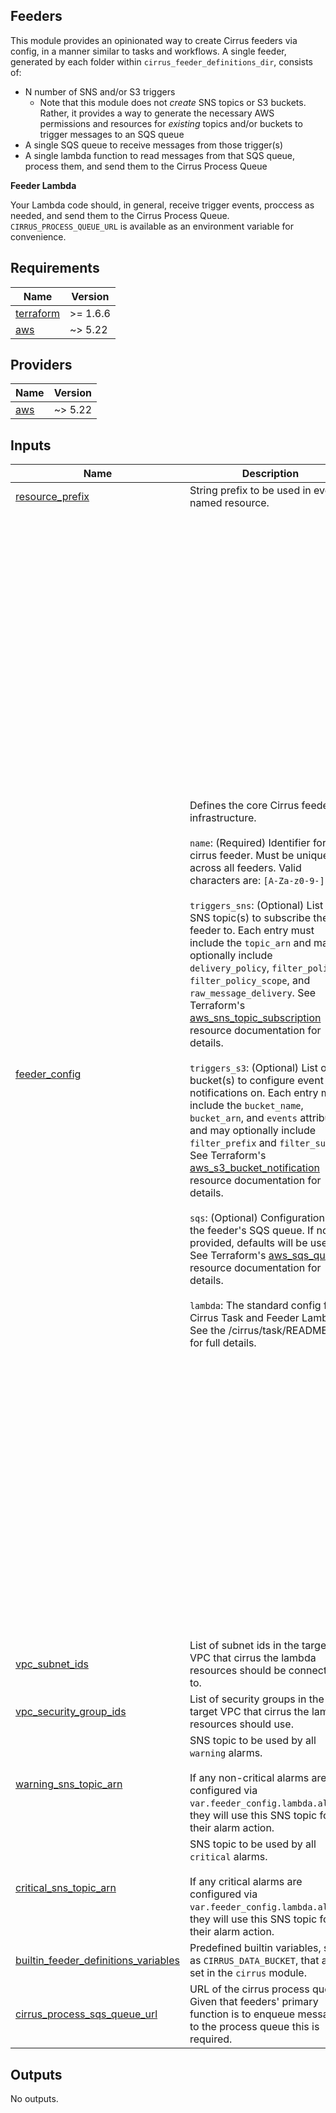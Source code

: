 ## Feeders

This module provides an opinionated way to create Cirrus feeders via config, in a manner similar to tasks and workflows.  A single feeder, generated by each folder within `cirrus_feeder_definitions_dir`, consists of:

- N number of SNS and/or S3 triggers
  - Note that this module does not *create* SNS topics or S3 buckets. Rather, it provides a way to generate the necessary AWS permissions and resources for *existing* topics and/or buckets to trigger messages to an SQS queue
- A single SQS queue to receive messages from those trigger(s)
- A single lambda function to read messages from that SQS queue, process them, and send them to the Cirrus Process Queue

**Feeder Lambda**

Your Lambda code should, in general, receive trigger events, proccess as needed, and send them to the Cirrus Process
Queue. `CIRRUS_PROCESS_QUEUE_URL` is available as an environment variable for convenience.

<!-- BEGIN_TF_DOCS -->
## Requirements

| Name | Version |
|------|---------|
| <a name="requirement_terraform"></a> [terraform](#requirement\_terraform) | >= 1.6.6 |
| <a name="requirement_aws"></a> [aws](#requirement\_aws) | ~> 5.22 |

## Providers

| Name | Version |
|------|---------|
| <a name="provider_aws"></a> [aws](#provider\_aws) | ~> 5.22 |

## Inputs

| Name | Description | Type | Default | Required |
|------|-------------|------|---------|:--------:|
| <a name="input_resource_prefix"></a> [resource\_prefix](#input\_resource\_prefix) | String prefix to be used in every named resource. | `string` | n/a | yes |
| <a name="input_feeder_config"></a> [feeder\_config](#input\_feeder\_config) | Defines the core Cirrus feeder infrastructure.<br/><br/>`name`: (Required) Identifier for the cirrus feeder. Must be unique across all feeders. Valid characters are: `[A-Za-z0-9-]`.<br/><br/>`triggers_sns`: (Optional) List of SNS topic(s) to subscribe the feeder to. Each entry must include the `topic_arn` and may optionally include `delivery_policy`, `filter_policy`, `filter_policy_scope`, and `raw_message_delivery`. See Terraform's [aws\_sns\_topic\_subscription](https://registry.terraform.io/providers/hashicorp/aws/latest/docs/resources/sns_topic_subscription) resource documentation for details.<br/><br/>`triggers_s3`: (Optional) List of S3 bucket(s) to configure event notifications on. Each entry must include the `bucket_name`, `bucket_arn`, and `events` attributes, and may optionally include `filter_prefix` and `filter_suffix`. See Terraform's [aws\_s3\_bucket\_notification](https://registry.terraform.io/providers/hashicorp/aws/latest/docs/resources/s3_bucket_notification) resource documentation for details.<br/><br/>`sqs`: (Optional) Configuration for the feeder's SQS queue. If not provided, defaults will be used. See Terraform's [aws\_sqs\_queue](https://registry.terraform.io/providers/hashicorp/aws/latest/docs/resources/sqs_queue) resource documentation for details.<br/><br/>`lambda`: The standard config for Cirrus Task and Feeder Lambdas. See the /cirrus/task/README.md for full details. | <pre>object({<br/>    name = string<br/><br/>    triggers_sns = optional(list(object({<br/>      topic_arn            = string<br/>      delivery_policy      = optional(string)<br/>      filter_policy        = optional(string)<br/>      filter_policy_scope  = optional(string)<br/>      raw_message_delivery = optional(bool)<br/>    })))<br/><br/>    triggers_s3 = optional(list(object({<br/>      bucket_name   = string<br/>      bucket_arn    = string<br/>      events        = list(string)<br/>      filter_prefix = optional(string)<br/>      filter_suffix = optional(string)<br/>    })))<br/><br/>    sqs = optional(object({<br/>      delay_seconds              = optional(number)<br/>      max_message_size           = optional(number)<br/>      message_retention_seconds  = optional(number)<br/>      receive_wait_time_seconds  = optional(number)<br/>      visibility_timeout_seconds = optional(number)<br/>      max_receive_count          = optional(number)<br/>    }))<br/><br/>    lambda = optional(object({<br/>      description               = optional(string)<br/>      ecr_image_uri             = optional(string)<br/>      resolve_ecr_tag_to_digest = optional(bool)<br/>      filename                  = optional(string)<br/>      image_config = optional(object({<br/>        command           = optional(list(string))<br/>        entry_point       = optional(list(string))<br/>        working_directory = optional(string)<br/>      }))<br/>      s3_bucket       = optional(string)<br/>      s3_key          = optional(string)<br/>      handler         = optional(string)<br/>      runtime         = optional(string)<br/>      timeout_seconds = optional(number)<br/>      memory_mb       = optional(number)<br/>      publish         = optional(bool)<br/>      architectures   = optional(list(string))<br/>      env_vars        = optional(map(string))<br/>      vpc_enabled     = optional(bool)<br/>      role_statements = optional(list(object({<br/>        sid           = string<br/>        effect        = string<br/>        actions       = list(string)<br/>        resources     = list(string)<br/>        not_actions   = optional(list(string))<br/>        not_resources = optional(list(string))<br/>        condition = optional(object({<br/>          test     = string<br/>          variable = string<br/>          values   = list(string)<br/>        }))<br/>        principals = optional(object({<br/>          type        = string<br/>          identifiers = list(string)<br/>        }))<br/>        not_principals = optional(object({<br/>          type        = string<br/>          identifiers = list(string)<br/>        }))<br/>      })))<br/>      alarms = optional(list(object({<br/>        critical            = bool<br/>        statistic           = string<br/>        metric_name         = string<br/>        comparison_operator = string<br/>        threshold           = number<br/>        period              = optional(number, 60)<br/>        evaluation_periods  = optional(number, 5)<br/>      })))<br/>    }))<br/>    #~~~~~~~~~~~~~~~~~~~~~~~~~~~~~~~~~~~~~~~~~~~~~~~~~~<br/>  })</pre> | n/a | yes |
| <a name="input_vpc_subnet_ids"></a> [vpc\_subnet\_ids](#input\_vpc\_subnet\_ids) | List of subnet ids in the target VPC that cirrus the lambda resources should be connected to. | `list(string)` | n/a | yes |
| <a name="input_vpc_security_group_ids"></a> [vpc\_security\_group\_ids](#input\_vpc\_security\_group\_ids) | List of security groups in the target VPC that cirrus the lambda resources should use. | `list(string)` | n/a | yes |
| <a name="input_warning_sns_topic_arn"></a> [warning\_sns\_topic\_arn](#input\_warning\_sns\_topic\_arn) | SNS topic to be used by all `warning` alarms.<br/><br/>If any non-critical alarms are configured via `var.feeder_config.lambda.alarms`, they will use this SNS topic for their alarm action. | `string` | `null` | no |
| <a name="input_critical_sns_topic_arn"></a> [critical\_sns\_topic\_arn](#input\_critical\_sns\_topic\_arn) | SNS topic to be used by all `critical` alarms.<br/><br/>If any critical alarms are configured via `var.feeder_config.lambda.alarms`, they will use this SNS topic for their alarm action. | `string` | `null` | no |
| <a name="input_builtin_feeder_definitions_variables"></a> [builtin\_feeder\_definitions\_variables](#input\_builtin\_feeder\_definitions\_variables) | Predefined builtin variables, such as `CIRRUS_DATA_BUCKET`, that are set in the `cirrus` module. | `map(string)` | `{}` | no |
| <a name="input_cirrus_process_sqs_queue_url"></a> [cirrus\_process\_sqs\_queue\_url](#input\_cirrus\_process\_sqs\_queue\_url) | URL of the cirrus process queue. Given that feeders' primary function is to enqueue messages to the process queue this is required. | `string` | n/a | yes |

## Outputs

No outputs.
<!-- END_TF_DOCS -->